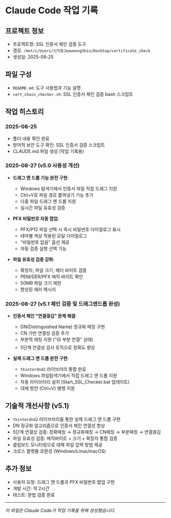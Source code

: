 # Claude Code 작업 기록

## 프로젝트 정보
- 프로젝트명: SSL 인증서 체인 검증 도구
- 경로: `/mnt/c/Users/신지웅JeewoongShin/Desktop/certificate_check`
- 생성일: 2025-08-25

## 파일 구성
- `README.md`: 도구 사용법과 기능 설명
- `cert_chain_checker.sh`: SSL 인증서 체인 검증 bash 스크립트

## 작업 히스토리
### 2025-08-25
- 폴더 내용 확인 완료
- 방어적 보안 도구 확인: SSL 인증서 검증 스크립트
- CLAUDE.md 파일 생성 (작업 기록용)

### 2025-08-27 (v5.0 사용성 개선)
- **드래그 앤 드롭 기능 완전 구현**: 
  - Windows 탐색기에서 인증서 파일 직접 드래그 지원
  - Ctrl+V로 파일 경로 붙여넣기 기능 추가
  - 다중 파일 드래그 앤 드롭 지원
  - 실시간 파일 유효성 검증

- **PFX 비밀번호 자동 팝업**:
  - PFX/P12 파일 선택 시 즉시 비밀번호 다이얼로그 표시  
  - 테마별 색상 적용된 모달 다이얼로그
  - "비밀번호 없음" 옵션 제공
  - 자동 검증 실행 선택 기능

- **파일 유효성 검증 강화**:
  - 확장자, 파일 크기, 헤더 바이트 검증
  - PEM/DER/PFX 매직 바이트 확인
  - 50MB 파일 크기 제한
  - 향상된 에러 메시지

### 2025-08-27 (v5.1 체인 검증 및 드래그앤드롭 완성)
- **인증서 체인 "연결끊김" 문제 해결**:
  - DN(Distinguished Name) 정규화 매칭 구현
  - CN 기반 연결성 검증 추가  
  - 부분적 매칭 지원 ("🟡 부분 연결" 상태)
  - 5단계 연결성 검사 로직으로 정확도 향상

- **실제 드래그 앤 드롭 완전 구현**:
  - `tkinterdnd2` 라이브러리 통합 완료
  - Windows 파일탐색기에서 직접 드래그 앤 드롭 지원
  - 자동 라이브러리 설치 (Start_SSL_Checker.bat 업데이트)
  - 대체 방안 (Ctrl+V) 병행 지원

## 기술적 개선사항 (v5.1)
- `tkinterdnd2` 라이브러리를 통한 실제 드래그 앤 드롭 구현
- DN 정규화 알고리즘으로 인증서 체인 연결성 향상
- 5단계 연결성 검증: 정확매칭 → 정규화매칭 → CN매칭 → 부분매칭 → 연결끊김
- 파일 유효성 검증: 매직바이트 + 크기 + 확장자 통합 검증
- 클립보드 모니터링으로 대체 파일 입력 방법 제공
- 크로스 플랫폼 호환성 (Windows/Linux/macOS)

## 추가 정보
- 사용자 요청: 드래그 앤 드롭과 PFX 비밀번호 팝업 구현
- 개발 시간: 약 2시간
- 테스트: 문법 검증 완료

---
*이 파일은 Claude Code가 작업 기록을 위해 생성했습니다.*